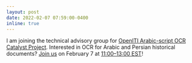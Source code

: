 ```yaml
---
layout: post
date: 2022-02-07 07:59:00-0400
inline: true
---
```


I am joining the technical advisory group for [OpenITI Arabic-script OCR Catalyst Project](https://www.khoury.northeastern.edu/research_projects/the-open-islamicate-texts-initiative-arabic-script-ocr-catalyst-project-openiti-aocp/). Interested in OCR for Arabic and Persian historical documents? [Join us](https://umd.zoom.us/meeting/register/tJUpcOGoqT4tE9aF_DRXZEXOt5uYNd6U5Fv9) on February 7 at [11:00–13:00 EST](https://www.timeanddate.com/worldclock/converter.html?iso=20220207T160000&p1=179&p2=1440&p3=224&p4=136&p5=676&p6=33&p7=152)!

